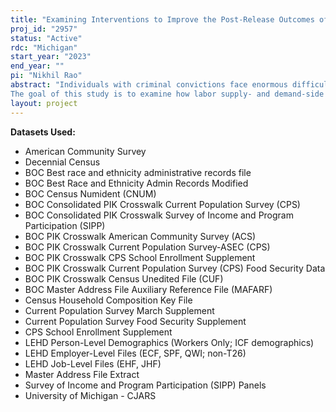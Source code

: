 ```yaml
---
title: "Examining Interventions to Improve the Post-Release Outcomes of Incarcerated Individuals"
proj_id: "2957"
status: "Active"
rdc: "Michigan"
start_year: "2023"
end_year: ""
pi: "Nikhil Rao"
abstract: "Individuals with criminal convictions face enormous difficulties upon release from incarceration facilities. In the United States, rates of recidivism are high and previously incarcerated individuals face well-documented barriers to employment (Alper, Durose and Markman 2018; Mueller-Smith 2015; Western, Kling and Weiman 2001). In response, correctional institutions and governments have established various interventions to help inmates re-integrate into society upon release. Most prison systems in the United States typically approach these issues from a labor-supply angle, offering a variety of training services for inmates, including basic education, vocational training, and cognitive behavioral therapy (CBT). State legislation has focused on influencing labor demand by reducing firms' costs of hiring from this population or by reducing uncertainty about worker quality. While these interventions are increasingly common, there is little empirical evidence formally quantifying the benefits associated with them.
The goal of this study is to examine how labor supply- and demand-side forces that shape the development of cognitive and 'non-cognitive' (i.e. social and behavioral) skills affect labor market, public program, and crime outcomes for justice-involved individuals. We will use quasi-experimental variation generated by institutional features of prison systems and changes in state-level legislation to estimate the causal impacts of these types of interventions. We will also conduct heterogeneity analyses to understand how benefits vary by different subgroups and analyze how labor market conditions mediate these effects. We will do this by combining administrative prison records from CJARS, LEHD data, public program data (SNAP, TANF, Medicaid, etc), non-Census prison records, as well as a variety of survey data sources (Census, ACS, CPS, SIPP, etc)."
layout: project
---
```


**Datasets Used:**

  - American Community Survey 
  - Decennial Census 
  - BOC Best race and ethnicity administrative records file 
  - BOC Best Race and Ethnicity Admin Records Modified 
  - BOC Census Numident (CNUM) 
  - BOC Consolidated PIK Crosswalk Current Population Survey (CPS) 
  - BOC Consolidated PIK Crosswalk Survey of Income and Program Participation (SIPP) 
  - BOC PIK Crosswalk American Community Survey (ACS) 
  - BOC PIK Crosswalk Current Population Survey-ASEC (CPS) 
  - BOC PIK Crosswalk CPS School Enrollment Supplement 
  - BOC PIK Crosswalk Current Population Survey (CPS) Food Security Data 
  - BOC PIK Crosswalk Census Unedited File (CUF) 
  - BOC Master Address File Auxiliary Reference File (MAFARF) 
  - Census Household Composition Key File 
  - Current Population Survey March Supplement 
  - Current Population Survey Food Security Supplement 
  - CPS School Enrollment Supplement 
  - LEHD Person-Level Demographics (Workers Only; ICF demographics) 
  - LEHD Employer-Level Files (ECF, SPF, QWI; non-T26) 
  - LEHD Job-Level Files (EHF, JHF) 
  - Master Address File Extract 
  - Survey of Income and Program Participation (SIPP) Panels 
  - University of Michigan - CJARS 

